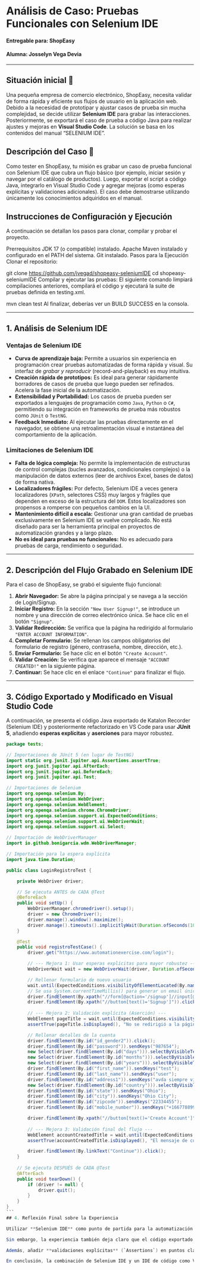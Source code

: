 # Análisis de Caso: Pruebas Funcionales con Selenium IDE

#### Entregable para: ShopEasy
#### Alumna: Josselyn Vega Devia

---

## Situación inicial 📍

Una pequeña empresa de comercio electrónico, ShopEasy, necesita validar de forma rápida y eficiente sus flujos de usuario en la aplicación web. Debido a la necesidad de prototipar y ajustar casos de prueba sin mucha complejidad, se decide utilizar **Selenium IDE** para grabar las interacciones. Posteriormente, se exportará el caso de prueba a código Java para realizar ajustes y mejoras en **Visual Studio Code**. La solución se basa en los contenidos del manual “SELENIUM IDE”.

## Descripción del Caso 🔎

Como tester en ShopEasy, tu misión es grabar un caso de prueba funcional con Selenium IDE que cubra un flujo básico (por ejemplo, iniciar sesión y navegar por el catálogo de productos). Luego, exportar el script a código Java, integrarlo en Visual Studio Code y agregar mejoras (como esperas explícitas y validaciones adicionales). El caso debe demostrarse utilizando únicamente los conocimientos adquiridos en el manual.

## Instrucciones de Configuración y Ejecución
A continuación se detallan los pasos para clonar, compilar y probar el proyecto.

Prerrequisitos
JDK 17 (o compatible) instalado.
Apache Maven instalado y configurado en el PATH del sistema.
Git instalado.
Pasos para la Ejecución
Clonar el repositorio:

git clone https://github.com/jvegad/shopeasy-seleniumIDE
cd shopeasy-seleniumIDE
Compilar y ejecutar las pruebas: El siguiente comando limpiará compilaciones anteriores, compilará el código y ejecutará la suite de pruebas definida en testing.xml.

mvn clean test
Al finalizar, deberías ver un BUILD SUCCESS en la consola.

---

## 1. Análisis de Selenium IDE

### Ventajas de Selenium IDE

*   **Curva de aprendizaje baja:** Permite a usuarios sin experiencia en programación crear pruebas automatizadas de forma rápida y visual. Su interfaz de *grabar y reproducir* (record-and-playback) es muy intuitiva.
*   **Creación rápida de prototipos:** Es ideal para generar rápidamente borradores de casos de prueba que luego pueden ser refinados. Acelera la fase inicial de la automatización.
*   **Extensibilidad y Portabilidad:** Los casos de prueba pueden ser exportados a lenguajes de programación como `Java`, `Python` o `C#`, permitiendo su integración en frameworks de prueba más robustos como `JUnit` o `TestNG`.
*   **Feedback Inmediato:** Al ejecutar las pruebas directamente en el navegador, se obtiene una retroalimentación visual e instantánea del comportamiento de la aplicación.

### Limitaciones de Selenium IDE

*   **Falta de lógica compleja:** No permite la implementación de estructuras de control complejas (bucles avanzados, condicionales complejos) o la manipulación de datos externos (leer de archivos Excel, bases de datos) de forma nativa.
*   **Localizadores frágiles:** Por defecto, Selenium IDE a veces genera localizadores (`XPath`, selectores CSS) muy largos y frágiles que dependen en exceso de la estructura del `DOM`. Estos localizadores son propensos a romperse con pequeños cambios en la UI.
*   **Mantenimiento difícil a escala:** Gestionar una gran cantidad de pruebas exclusivamente en Selenium IDE se vuelve complicado. No está diseñado para ser la herramienta principal en proyectos de automatización grandes y a largo plazo.
*   **No es ideal para pruebas no funcionales:** No es adecuado para pruebas de carga, rendimiento o seguridad.

---

## 2. Descripción del Flujo Grabado en Selenium IDE

Para el caso de ShopEasy, se grabó el siguiente flujo funcional:

1.  **Abrir Navegador:** Se abre la página principal y se navega a la sección de Login/Signup.
2.  **Iniciar Registro:** En la sección `"New User Signup!"`, se introduce un nombre y una dirección de correo electrónico única. Se hace clic en el botón `"Signup"`.
3.  **Validar Redirección:** Se verifica que la página ha redirigido al formulario `"ENTER ACCOUNT INFORMATION"`.
4.  **Completar Formulario:** Se rellenan los campos obligatorios del formulario de registro (género, contraseña, nombre, dirección, etc.).
5.  **Enviar Formulario:** Se hace clic en el botón `"Create Account"`.
6.  **Validar Creación:** Se verifica que aparece el mensaje `"ACCOUNT CREATED!"` en la siguiente página.
7.  **Continuar:** Se hace clic en el enlace `"Continue"` para finalizar el flujo.

---

## 3. Código Exportado y Modificado en Visual Studio Code

A continuación, se presenta el código Java exportado de Katalon Recorder (Selenium IDE) y posteriormente refactorizado en VS Code para usar **JUnit 5**, añadiendo **esperas explícitas** y **aserciones** para mayor robustez.

````java
package tests;

// Importaciones de JUnit 5 (en lugar de TestNG)
import static org.junit.jupiter.api.Assertions.assertTrue;
import org.junit.jupiter.api.AfterEach;
import org.junit.jupiter.api.BeforeEach;
import org.junit.jupiter.api.Test;

// Importaciones de Selenium
import org.openqa.selenium.By;
import org.openqa.selenium.WebDriver;
import org.openqa.selenium.WebElement;
import org.openqa.selenium.chrome.ChromeDriver;
import org.openqa.selenium.support.ui.ExpectedConditions;
import org.openqa.selenium.support.ui.WebDriverWait;
import org.openqa.selenium.support.ui.Select;

// Importación de WebDriverManager
import io.github.bonigarcia.wdm.WebDriverManager;

// Importación para la espera explícita
import java.time.Duration;

public class LoginRegistroTest {

    private WebDriver driver;

    // Se ejecuta ANTES de CADA @Test
    @BeforeEach
    public void setUp() {
        WebDriverManager.chromedriver().setup();
        driver = new ChromeDriver();
        driver.manage().window().maximize();
        driver.manage().timeouts().implicitlyWait(Duration.ofSeconds(10));
    }

    @Test
    public void registroTestCase() {
        driver.get("https://www.automationexercise.com/login");

        // --- Mejora 1: Usar esperas explícitas para mayor robustez ---
        WebDriverWait wait = new WebDriverWait(driver, Duration.ofSeconds(20));

        // Rellenar formulario de nuevo usuario
        wait.until(ExpectedConditions.visibilityOfElementLocated(By.name("name"))).sendKeys("test");
        // Se usa System.currentTimeMillis() para generar un email único en cada ejecución
        driver.findElement(By.xpath("//form[@action='/signup']//input[@name='email']")).sendKeys("testuser" + System.currentTimeMillis() + "@test.com");
        driver.findElement(By.xpath("//button[text()='Signup']")).click();
        
        // --- Mejora 2: Validación explícita (Aserción) ---
        WebElement pageTitle = wait.until(ExpectedConditions.visibilityOfElementLocated(By.xpath("//b[text()='Enter Account Information']")));
        assertTrue(pageTitle.isDisplayed(), "No se redirigió a la página de creación de cuenta.");

        // Rellenar detalles de la cuenta
        driver.findElement(By.id("id_gender2")).click();
        driver.findElement(By.id("password")).sendKeys("987654");
        new Select(driver.findElement(By.id("days"))).selectByVisibleText("1");
        new Select(driver.findElement(By.id("months"))).selectByVisibleText("January");
        new Select(driver.findElement(By.id("years"))).selectByVisibleText("2000");
        driver.findElement(By.id("first_name")).sendKeys("test");
        driver.findElement(By.id("last_name")).sendKeys("user");
        driver.findElement(By.id("address1")).sendKeys("avda siempre viva");
        new Select(driver.findElement(By.id("country"))).selectByVisibleText("United States");
        driver.findElement(By.id("state")).sendKeys("Ohio");
        driver.findElement(By.id("city")).sendKeys("Ohio City");
        driver.findElement(By.id("zipcode")).sendKeys("22334455");
        driver.findElement(By.id("mobile_number")).sendKeys("+166778899");

        driver.findElement(By.xpath("//button[text()='Create Account']")).click();
        
        // --- Mejora 3: Validación final del flujo ---
        WebElement accountCreatedTitle = wait.until(ExpectedConditions.visibilityOfElementLocated(By.xpath("//b[text()='Account Created!']")));
        assertTrue(accountCreatedTitle.isDisplayed(), "El mensaje de cuenta creada no apareció.");

        driver.findElement(By.linkText("Continue")).click();
    }
    
    // Se ejecuta DESPUÉS de CADA @Test
    @AfterEach
    public void tearDown() {
        if (driver != null) {
            driver.quit();
        }
    }
}
```
## 4. Reflexión Final sobre la Experiencia

Utilizar **Selenium IDE** como punto de partida para la automatización de pruebas es una estrategia muy efectiva. La capacidad de grabar un flujo de usuario en minutos proporciona una base de código funcional que, de otro modo, llevaría mucho más tiempo escribir desde cero. Esta fase inicial de "prototipado rápido" es, sin duda, la mayor fortaleza de la herramienta.

Sin embargo, la experiencia también deja claro que el código exportado rara vez está listo para producción. La verdadera tarea comienza en el entorno de desarrollo (`Visual Studio Code`), donde se debe refinar el script. La integración de **esperas explícitas** (`WebDriverWait`) es el paso más crucial para transformar una prueba frágil en una robusta, eliminando fallos intermitentes causados por tiempos de carga de la página.

Además, añadir **validaciones explícitas** (`Assertions`) en puntos clave del flujo permite que la prueba no solo "ejecute pasos", sino que realmente "verifique resultados", que es el verdadero objetivo del *testing*.

En conclusión, la combinación de Selenium IDE y un IDE de código como VS Code ofrece un flujo de trabajo potente: **rapidez, simplicidad y la flexibilidad de la programación al final**. Es una demostración de cómo una herramienta sencilla sirve como una excelente herramienta para proyectos de automatización más serios y mantenibles.